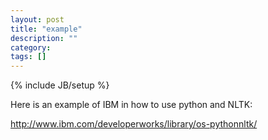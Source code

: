 ```yaml
---
layout: post
title: "example"
description: ""
category: 
tags: []
---
```

{% include JB/setup %}

Here is an example of IBM in how to use python and NLTK:

http://www.ibm.com/developerworks/library/os-pythonnltk/
